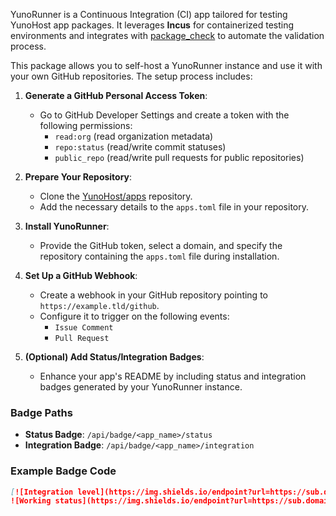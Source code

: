 YunoRunner is a Continuous Integration (CI) app tailored for testing YunoHost app packages. It leverages **Incus** for containerized testing environments and integrates with [package_check](https://github.com/YunoHost/package_check) to automate the validation process.

This package allows you to self-host a YunoRunner instance and use it with your own GitHub repositories. The setup process includes:

1. **Generate a GitHub Personal Access Token**:
   - Go to GitHub Developer Settings and create a token with the following permissions:
     - `read:org` (read organization metadata)
     - `repo:status` (read/write commit statuses)
     - `public_repo` (read/write pull requests for public repositories)

2. **Prepare Your Repository**:
   - Clone the [YunoHost/apps](https://github.com/YunoHost/apps) repository.
   - Add the necessary details to the `apps.toml` file in your repository.

3. **Install YunoRunner**:
   - Provide the GitHub token, select a domain, and specify the repository containing the `apps.toml` file during installation.

4. **Set Up a GitHub Webhook**:
   - Create a webhook in your GitHub repository pointing to `https://example.tld/github`.
   - Configure it to trigger on the following events:
     - `Issue Comment`
     - `Pull Request`

5. **(Optional) Add Status/Integration Badges**:
   - Enhance your app's README by including status and integration badges generated by your YunoRunner instance.

### Badge Paths
- **Status Badge**: `/api/badge/<app_name>/status`
- **Integration Badge**: `/api/badge/<app_name>/integration`

### Example Badge Code
```markdown
[![Integration level](https://img.shields.io/endpoint?url=https://sub.domain.tld/api/badge/<app_name>/integration)](https://ci-apps.yunohost.org/ci/apps/<app_name>/)
![Working status](https://img.shields.io/endpoint?url=https://sub.domain.tld/api/badge/<app_name>/status)
```